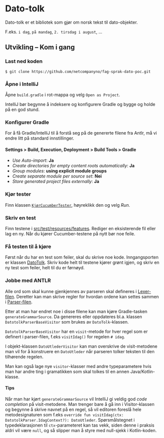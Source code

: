 Dato-tolk
=========

Dato-tolk er et bibliotek som gjør om norsk tekst til dato-objekter.

F.eks. `i dag`, `på mandag`, `2. tirsdag i august`, ...


Utvikling – Kom i gang
----------------------

### Last ned koden

    $ git clone https://github.com/netcompanyno/fag-sprak-dato-poc.git

### Åpne i IntelliJ

Åpne `build.gradle` i rot-mappa og velg `Open as Project`.

IntelliJ bør begynne å indeksere og konfigurere Gradle og bygge og holde på en 
god stund.

### Konfigurer Gradle

For å få Gradle/IntelliJ til å forstå seg på de genererte filene fra Antlr, må vi endre litt på standard innstillinger.

#### Settings > Build, Execution, Deployment > Build Tools > Gradle

* *Use Auto-import*: **Ja**
* *Create directories for empty content roots automatically*: **Ja**
* *Group modules*: **using explicit module groups**
* *Create separate module per source set*: **Nei**
* *Store generated project files externally*: **Ja**

### Kjør tester

Finn klassen [`KjørCucumberTester`](src/test/kotlin/no/netcompany/datotolk/cucumber/KjørCucumberTester.kt), 
høyreklikk den og velg _Run_.

### Skriv en test

Finn testene i [src/test/resources/features](src/test/resources/features). 
Rediger en eksisterende fil eller lag en ny. Når du kjører Cucumber-testene på 
nytt bør noe feile.

### Få testen til å kjøre

Først når du har en test som feiler, skal du skrive noe kode. Inngangsporten er 
klassen [DatoTolk](src/main/kotlin/no/netcompany/datotolk/DatoTolk.kt). Skriv kode 
helt til testene kjører grønt igjen, og skriv en ny test som feiler, helt til du 
er førnøyd.

### Jobbe med ANTLR

Alle ord som skal kunne gjenkjennes av parseren skal defineres i 
[Lexer-filen](src/main/antlr/DatotolkLexer.g4).
Deretter kan man skrive regler for hvordan ordene kan settes sammen i
[Parser-filen](src/main/antlr/DatotolkParser.g4).

Etter at man har endret noe i disse filene kan man kjøre Gradle-tasken `generateGrammarSource`.
Da genereres eller oppdateres bl.a. klassen `DatotolkParserBaseVisitor` som brukes av `DatoTolk`-klassen.


`DatotolkParserBaseVisitor` har en `visit`-metode for hver regel som er definert i parser-filen, f.eks `visitIdag()`
for regelen `# idag`.

I objekt-klassen `DatoUtlederVisitor` kan man overskrive de visit-metodene man vil for å konstruere en `DatoUtleder`
når parseren tolker teksten til den tilhørende regelen.

Man kan også lage nye `visitor`-klasser med andre typeparametere hvis man har andre ting i gramatikken som skal tolkes 
til en annen Java/Kotlin-klasse.

#### Tips

Når man har kjørt `generateGrammarSource` vil IntelliJ gi veldig god *code completion* på visit-metodene.
Man trenger bare å gå inn i Visitor-klassen og begynne å skrive navnet på en regel, så vil editoren foreslå hele
metodesignaturen som f.eks `override fun visitIdag(ctx: DatotolkParser.IdagContext?): DatoUtleder`. Spørsmålstegnet
i typedeklarasjonen til `ctx`-parameteret kan tas vekk, siden denne i praksis aldri vil være `null`, og så slipper
man å styre med null-sjekk i Kotlin-koden.
